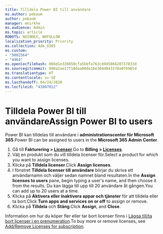 ```yaml
---
title: Tilldela Power BI till användare
ms.author: pebaum
author: pebaum
manager: mnirkhe
ms.audience: Admin
ms.topic: article
ROBOTS: NOINDEX, NOFOLLOW
localization_priority: Priority
ms.collection: Adm_O365
ms.custom:
- "9002564"
- "4964"
ms.openlocfilehash: 08bd1e338850cfa5bbfa763cd9d586620737833d
ms.sourcegitcommit: 090a2ae17f18daa00da16e384d843370a0f6985d
ms.translationtype: HT
ms.contentlocale: sv-SE
ms.lasthandoff: 04/24/2020
ms.locfileid: "43807012"
---
```

# <a name="assign-power-bi-to-users"></a><span data-ttu-id="10aa4-102">Tilldela Power BI till användare</span><span class="sxs-lookup"><span data-stu-id="10aa4-102">Assign Power BI to users</span></span>

<span data-ttu-id="10aa4-103">Power BI kan tilldelas till användare i **administrationscenter för Microsoft 365**.</span><span class="sxs-lookup"><span data-stu-id="10aa4-103">Power BI can be assigned to users in the **Microsoft 365 Admin Center**.</span></span>  

1. <span data-ttu-id="10aa4-104">Gå till **Fakturering > [Licenser](https://go.microsoft.com/fwlink/p/?linkid=842264)**.</span><span class="sxs-lookup"><span data-stu-id="10aa4-104">Go to **Billing > [Licenses](https://go.microsoft.com/fwlink/p/?linkid=842264)**.</span></span>
2. <span data-ttu-id="10aa4-105">Välj en produkt som du vill tilldela licenser för.</span><span class="sxs-lookup"><span data-stu-id="10aa4-105">Select a product for which you want to assign licenses.</span></span>
3. <span data-ttu-id="10aa4-106">Klicka på **Tilldela licenser**.</span><span class="sxs-lookup"><span data-stu-id="10aa4-106">Click **Assign licenses**.</span></span>
4. <span data-ttu-id="10aa4-107">I fönstret **Tilldela licenser till användare** börjar du skriva ett användarnamn och väljer sedan namnet bland resultaten.</span><span class="sxs-lookup"><span data-stu-id="10aa4-107">In the **Assign licenses to users** pane, begin typing a user's name, and then choose it from the results.</span></span> <span data-ttu-id="10aa4-108">Du kan lägga till upp till 20 användare åt gången.</span><span class="sxs-lookup"><span data-stu-id="10aa4-108">You can add up to 20 users at a time.</span></span>
5. <span data-ttu-id="10aa4-109">Klicka på **Aktivera eller inaktivera appar och tjänster** för att tilldela eller ta bort.</span><span class="sxs-lookup"><span data-stu-id="10aa4-109">Click **Turn apps and services on or off** to assign or remove.</span></span>
6. <span data-ttu-id="10aa4-110">Klicka på **Tilldela** och **Stäng**.</span><span class="sxs-lookup"><span data-stu-id="10aa4-110">Click **Assign**, and **Close**.</span></span>

<span data-ttu-id="10aa4-111">Information om hur du köper fler eller tar bort licenser finns i [Lägga till/ta bort licenser i en prenumeration](https://docs.microsoft.com/microsoft-365/commerce/licenses/buy-licenses?view=o365-worldwide#add-or-remove-licenses-for-your-business-subscription).</span><span class="sxs-lookup"><span data-stu-id="10aa4-111">To buy more or remove licenses, see [Add/Remove Licenses for subscription](https://docs.microsoft.com/microsoft-365/commerce/licenses/buy-licenses?view=o365-worldwide#add-or-remove-licenses-for-your-business-subscription).</span></span>
